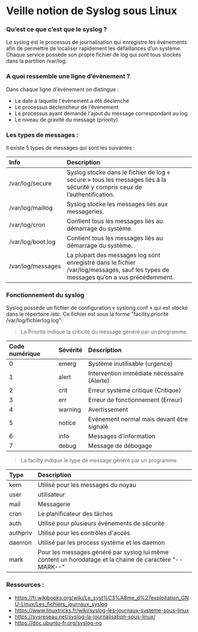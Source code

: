 # Veille notion de Syslog sous Linux

### Qu’est ce que c’est que le syslog ?

Le syslog est le processus de journalisation qui enregistre les événements afin de permettre de localiser rapidement les défaillances d’un système. Chaque service possède son propre fichier de log qui sont tous stockés dans la partition /var/log.


### A quoi ressemble une ligne d’évènement ?

Dans chaque ligne d'évènement on distingue :

-	La date à laquelle l'évènement a été déclenché
-	Le processus déclencheur de l'évènement
-	Le processus ayant demandé l'ajout du message correspondant au log
-	Le niveau de gravité du message (priority)

### Les types de messages :

Il existe 5 types de messages qui sont les suivantes :

| Info              | Description                                                                                                                           |
| :---              | :---                                                                                                                                  |
| /var/log/secure   | Syslog stocke dans le fichier de log « secure » tous les messages liés à la sécurité y compris ceux de l’authentification.            |
| /var/log/maillog  | Syslog stocke les messages liés aux messageries.                                                                                      |
| /var/log/cron     | Contient tous les messages liés au démarrage du système.                                                                              |
| /var/log/boot.log | Contient tous les messages liés au démarrage du système.                                                                              |
| /var/log/messages | La plupart des messages log sont enregistré dans le fichier /var/log/messages, sauf les types de messages qu’on a vus précédemment.   |


### Fonctionnement du syslog

Syslog possède un fichier de configuration « syslong.conf » qui est stocké dans le répertoire /etc. Ce fichier est sous la forme "facility.priorité   /var/log/fichierlog.log":

>La Priorité indique la criticité du message généré par un programme.

| Code numérique | Sévérité | Description                                   |
| :---           | :---     | :---                                          |
| 0              | emerg    | Système inutilisable (urgence)                |
| 1              | alert    | Intervention immédiate nécessaire (Alerte)    |
| 2              | crit     | Erreur système critique (Critique)            |
| 3              | err      | Erreur de fonctionnement (Erreur)             |
| 4              | warning  | Avertissement                                 |
| 5              | notice   | Evénement normal mais devant être signalé     |
| 6              | info     | Messages d'information                        |
| 7              | debug    | Message de débogage                           |

> La facilty indique le type de message généré par un programme

| Type        | Description                                                                                                 |
| :---        | :---                                                                                                        |
| kern        | Utilisé pour les messages du noyau                                                                          |
| user        | utilisateur                                                                                                 |
| mail        | Messagerie                                                                                                  |
| cron        | Le planificateur des tâches                                                                                 |
| auth        | Utilisé pour plusieurs évènements de sécurité                                                               |
| authpriv    | Utilisé pour les contrôles d'accès                                                                          |
| daemon      | Utilisé par les process système et les daemon                                                               |
| mark        | Pour les messages généré par syslog lui même content un horodatage et la chaine de caractère "--MARK--"     |

### Ressources :

- https://fr.wikibooks.org/wiki/Le_syst%C3%A8me_d%27exploitation_GNU-Linux/Les_fichiers_journaux_syslog
- https://www.linuxtricks.fr/wiki/syslog-les-journaux-systeme-sous-linux
- https://sysreseau.net/syslog-la-journalisation-sous-linux/
- https://doc.ubuntu-fr.org/syslog-ng
